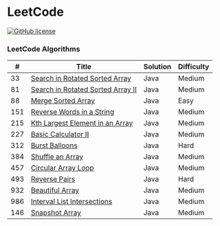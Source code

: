 # LeetCode
[![GitHub license](https://img.shields.io/github/license/mashape/apistatus.svg)](https://github.com/paweldolecinski/leetcode/blob/master/LICENSE.md)

### LeetCode Algorithms

| # | Title | Solution | Difficulty |
|---| ----- | -------- | ---------- |
| 33  | [Search in Rotated Sorted Array](https://leetcode.com/problems/search-in-rotated-sorted-array/) | Java | Medium |
| 81  | [Search in Rotated Sorted Array II](https://leetcode.com/problems/search-in-rotated-sorted-array-ii/) | Java | Medium |
| 88  | [Merge Sorted Array](https://leetcode.com/problems/merge-sorted-array/) | Java | Easy |
| 151 | [Reverse Words in a String](https://leetcode.com/problems/reverse-words-in-a-string/) | Java | Medium |
| 215 | [Kth Largest Element in an Array](https://leetcode.com/problems/kth-largest-element-in-an-array/) | Java | Medium |
| 227 | [Basic Calculator II](https://leetcode.com/problems/basic-calculator-ii) | Java | Medium |
| 312 | [Burst Balloons](https://leetcode.com/problems/burst-balloons/) | Java | Hard |
| 384 | [Shuffle an Array](https://leetcode.com/problems/shuffle-an-array/) | Java | Medium |
| 457 | [Circular Array Loop](https://leetcode.com/problems/circular-array-loop/) | Java | Medium |
| 493 | [Reverse Pairs](https://leetcode.com/problems/reverse-pairs/) | Java | Hard |
| 932 | [Beautiful Array](https://leetcode.com/problems/beautiful-array/) | Java | Medium |
| 986 | [Interval List Intersections](https://leetcode.com/problems/interval-list-intersections) | Java | Medium |
| 146 | [Snapshot Array](https://leetcode.com/problems/snapshot-array/) | Java | Medium |
